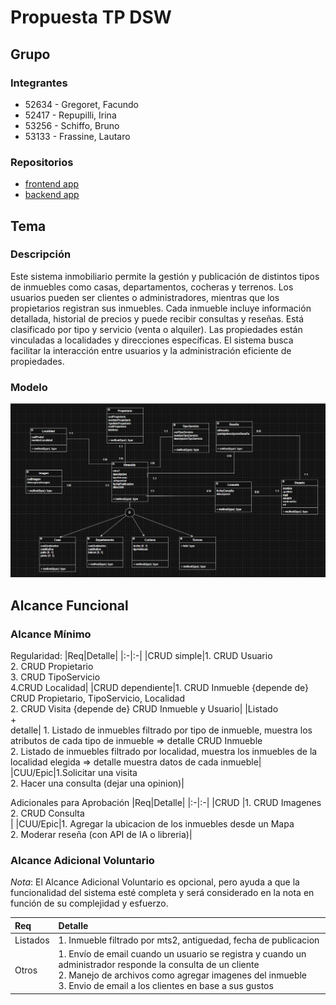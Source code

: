 # Propuesta TP DSW

## Grupo
### Integrantes
* 52634 - Gregoret, Facundo
* 52417 - Repupilli, Irina
* 53256 - Schiffo, Bruno
* 53133 - Frassine, Lautaro

### Repositorios
* [frontend app](https://github.com/facugreg/inmobiliariaFrontEnd)
* [backend app](https://github.com/iri-repupilli/inmobiliariaBackend)

## Tema
### Descripción
Este sistema inmobiliario permite la gestión y publicación de distintos tipos de inmuebles como casas, departamentos, cocheras y terrenos. Los usuarios pueden ser clientes o administradores, mientras que los propietarios registran sus inmuebles. Cada inmueble incluye información detallada, historial de precios y puede recibir consultas y reseñas. Está clasificado por tipo y servicio (venta o alquiler). Las propiedades están vinculadas a localidades y direcciones específicas. El sistema busca facilitar la interacción entre usuarios y la administración eficiente de propiedades.

### Modelo
![Modelo de datos](Inmobiliaria2.jpg)

## Alcance Funcional 

### Alcance Mínimo


Regularidad:
|Req|Detalle|
|:-|:-|
|CRUD simple|1. CRUD Usuario <br>2. CRUD Propietario<br>3. CRUD TipoServicio<br/> 4.CRUD Localidad|
|CRUD dependiente|1. CRUD Inmueble {depende de} CRUD Propietario, TipoServicio, Localidad<br>2. CRUD Visita {depende de} CRUD Inmueble y Usuario|
|Listado<br>+<br>detalle| 1. Listado de inmuebles filtrado por tipo de inmueble, muestra los atributos de cada tipo de inmueble => detalle CRUD Inmueble<br> 2. Listado de inmuebles filtrado por localidad, muestra los inmuebles de la localidad elegida => detalle muestra datos de cada inmueble|
|CUU/Epic|1.Solicitar una visita<br>2. Hacer una consulta (dejar una opinion)|


Adicionales para Aprobación
|Req|Detalle|
|:-|:-|
|CRUD |1. CRUD Imagenes <br>2. CRUD Consulta<br>|
|CUU/Epic|1. Agregar la ubicacion de los inmuebles desde un Mapa<br>2. Moderar reseña (con API de IA o libreria)|


### Alcance Adicional Voluntario

*Nota*: El Alcance Adicional Voluntario es opcional, pero ayuda a que la funcionalidad del sistema esté completa y será considerado en la nota en función de su complejidad y esfuerzo.

|Req|Detalle|
|:-|:-|
|Listados |1. Inmueble filtrado por mts2, antiguedad, fecha de publicacion<br>|
|Otros|1. Envío de email cuando un usuario se registra y cuando un administrador responde la consulta de un cliente<br/>2. Manejo de archivos como agregar imagenes del inmueble<br/> 3. Envio de email a los clientes en base a sus gustos|

